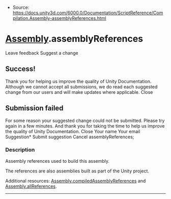 * Source: https://docs.unity3d.com/6000.0/Documentation/ScriptReference/Compilation.Assembly-assemblyReferences.html

#  [Assembly](https://docs.unity3d.com/6000.0/Documentation/ScriptReference/Compilation.Assembly.html).assemblyReferences
Leave feedback
Suggest a change
## Success!
Thank you for helping us improve the quality of Unity Documentation. Although we cannot accept all submissions, we do read each suggested change from our users and will make updates where applicable.
Close
## Submission failed
For some reason your suggested change could not be submitted. Please <a>try again</a> in a few minutes. And thank you for taking the time to help us improve the quality of Unity Documentation.
Close
Your name Your email Suggestion* Submit suggestion
Cancel
assemblyReferences; 
### Description
Assembly references used to build this assembly.  
  
The references are also assemblies built as part of the Unity project.  
  
Additional resources: [Assembly.compiledAssemblyReferences](https://docs.unity3d.com/6000.0/Documentation/ScriptReference/Compilation.Assembly-compiledAssemblyReferences.html) and [Assembly.allReferences](https://docs.unity3d.com/6000.0/Documentation/ScriptReference/Compilation.Assembly-allReferences.html).
* * *

